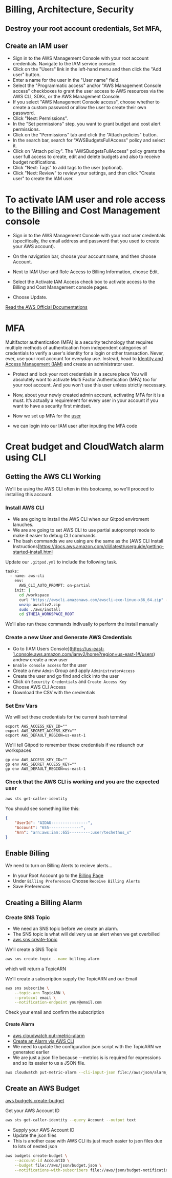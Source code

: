# Billing, Architecture, Security

##  Destroy your root account credentials, Set MFA, 


## Create an IAM user
- Sign in to the AWS Management Console with your root account credentials.
Navigate to the IAM service console.
- Click on the "Users" link in the left-hand menu and then click the "Add user" button.
- Enter a name for the user in the "User name" field.
- Select the "Programmatic access" and/or "AWS Management Console access" checkboxes to grant the user access to AWS resources via the AWS CLI, SDKs, or the AWS Management Console.
- If you select "AWS Management Console access", choose whether to create a custom password or allow the user to create their own password.
- Click "Next: Permissions".
- In the "Set permissions" step, you want to grant budget and cost alert permissions.
- Click on the "Permissions" tab and click the "Attach policies" button.
- In the search bar, search for "AWSBudgetsFullAccess" policy and select it.
- Click on "Attach policy".
The "AWSBudgetsFullAccess" policy grants the user full access to create, edit and delete budgets and also to receive budget notifications.
- Click "Next: Tags" to add tags to the user (optional).
- Click "Next: Review" to review your settings, and then click "Create user" to create the IAM user.


# To activate IAM user and role access to the Billing and Cost Management console
- Sign in to the AWS Management Console with your root user credentials (specifically, the email address and password that you used to create your AWS account).

- On the navigation bar, choose your account name, and then choose Account.

- Next to IAM User and Role Access to Billing Information, choose Edit.

- Select the Activate IAM Access check box to activate access to the Billing and Cost Management console pages.

- Choose Update.

[Read the AWS Official Documentations](https://docs.aws.amazon.com/IAM/latest/UserGuide/tutorial_billing.html?icmpid=docs_iam_console#tutorial-billing-step1)

# MFA
Multifactor authentication (MFA) is a security technology that requires multiple methods of authentication from independent categories of credentials to verify a user's identity for a login or other transaction.
Never, ever, use your root account for everyday use. Instead, head to [Identity and Access Management (IAM)](https://youtu.be/OdUnNuKylHg?t=967) and create an administrator user. 

- Protect and lock your root credentials in a secure place 
You will absolutely want to activate Multi Factor Authentication (MFA) too for your root account. And you won’t use this user unless strictly necessary.

- Now, about your newly created admin account, activating MFA for it is a must. It’s actually a requirement for every user in your account if you want to have a security first mindset.

-  Now we set up MFA for the [user](https://docs.aws.amazon.com/IAM/latest/UserGuide/id_credentials_mfa_enable_virtual.html)

- we can login into our IAM user after inputing the MFA code

# Creat budget and CloudWatch alarm using CLI

## Getting the AWS CLI Working
We'll be using the AWS CLI often in this bootcamp,
so we'll proceed to installing this account.


### Install AWS CLI

- We are going to install the AWS CLI when our Gitpod enviroment lanuches.
- We are are going to set AWS CLI to use partial autoprompt mode to make it easier to debug CLI commands.
- The bash commands we are using are the same as the [AWS CLI Install Instructions]https://docs.aws.amazon.com/cli/latest/userguide/getting-started-install.html


Update our `.gitpod.yml` to include the following task.

```sh
tasks:
  - name: aws-cli
    env:
      AWS_CLI_AUTO_PROMPT: on-partial
    init: |
      cd /workspace
      curl "https://awscli.amazonaws.com/awscli-exe-linux-x86_64.zip" -o "awscliv2.zip"
      unzip awscliv2.zip
      sudo ./aws/install
      cd $THEIA_WORKSPACE_ROOT
```

We'll also run these commands indivually to perform the install manually

### Create a new User and Generate AWS Credentials

- Go to (IAM Users Console](https://us-east-1.console.aws.amazon.com/iamv2/home?region=us-east-1#/users) andrew create a new user
- `Enable console access` for the user
- Create a new `Admin` Group and apply `AdministratorAccess`
- Create the user and go find and click into the user
- Click on `Security Credentials` and `Create Access Key`
- Choose AWS CLI Access
- Download the CSV with the credentials

### Set Env Vars

We will set these credentials for the current bash terminal
```
export AWS_ACCESS_KEY_ID=""
export AWS_SECRET_ACCESS_KEY=""
export AWS_DEFAULT_REGION=us-east-1
```

We'll tell Gitpod to remember these credentials if we relaunch our workspaces
```
gp env AWS_ACCESS_KEY_ID=""
gp env AWS_SECRET_ACCESS_KEY=""
gp env AWS_DEFAULT_REGION=us-east-1
```

### Check that the AWS CLI is working and you are the expected user

```sh
aws sts get-caller-identity
```

You should see something like this:
```json
{
    "UserId": "AIDAU----------------",
    "Account": "655--------------",
    "Arn": "arn:aws:iam::655---------:user/techethos_x"
}
```

## Enable Billing 

We need to turn on Billing Alerts to recieve alerts...


- In your Root Account go to the [Billing Page](https://console.aws.amazon.com/billing/)
- Under `Billing Preferences` Choose `Receive Billing Alerts`
- Save Preferences


## Creating a Billing Alarm

### Create SNS Topic

- We need an SNS topic before we create an alarm.
- The SNS topic is what will delivery us an alert when we get overbilled
- [aws sns create-topic](https://docs.aws.amazon.com/cli/latest/reference/sns/create-topic.html)

We'll create a SNS Topic
```sh
aws sns create-topic --name billing-alarm
```
which will return a TopicARN

We'll create a subscription supply the TopicARN and our Email
```sh
aws sns subscribe \
    --topic-arn TopicARN \
    --protocol email \
    --notification-endpoint your@email.com
```

Check your email and confirm the subscription

#### Create Alarm

- [aws cloudwatch put-metric-alarm](https://docs.aws.amazon.com/cli/latest/reference/cloudwatch/put-metric-alarm.html)
- [Create an Alarm via AWS CLI](https://aws.amazon.com/premiumsupport/knowledge-center/cloudwatch-estimatedcharges-alarm/)
- We need to update the configuration json script with the TopicARN we generated earlier
- We are just a json file because --metrics is is required for expressions and so its easier to us a JSON file.

```sh
aws cloudwatch put-metric-alarm --cli-input-json file://aws/json/alarm_config.json
```

## Create an AWS Budget

[aws budgets create-budget](https://docs.aws.amazon.com/cli/latest/reference/budgets/create-budget.html)

Get your AWS Account ID
```sh
aws sts get-caller-identity --query Account --output text
```

- Supply your AWS Account ID
- Update the json files
- This is another case with AWS CLI its just much easier to json files due to lots of nested json

```sh
aws budgets create-budget \
    --account-id AccountID \
    --budget file://aws/json/budget.json \
    --notifications-with-subscribers file://aws/json/budget-notifications-with-subscribers.json
```
